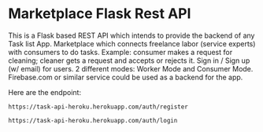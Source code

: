 # Marketplace Flask Rest API
This is a Flask based REST API which intends to provide the backend of any Task list App.
Marketplace which connects freelance labor (service experts) with consumers to do tasks.
Example: consumer makes a request for cleaning; cleaner gets a request and accepts or rejects it.
Sign in / Sign up (w/ email) for users. 2 different modes: Worker Mode and Consumer Mode. 
Firebase.com or similar service could be used as a backend for the app.

Here are the endpoint:

`https://task-api-heroku.herokuapp.com/auth/register`

`https://task-api-heroku.herokuapp.com/auth/login`


